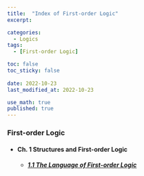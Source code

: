 ```yaml
---
title:  "Index of First-order Logic"
excerpt: 

categories:
  - Logics
tags:
  - [First-order Logic]

toc: false
toc_sticky: false
 
date: 2022-10-23
last_modified_at: 2022-10-23

use_math: true
published: true
---
```


### First-order Logic
- #### Ch. 1 Structures and First-order Logic
  - ##### [1.1 The Language of First-order Logic](https://younghwanjoo1608.github.io/logics/fol1.1)
  